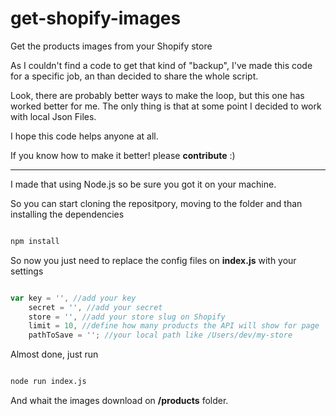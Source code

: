 # get-shopify-images
Get the products images from your Shopify store

As I couldn't find a code to get that kind of "backup", I've made this code for a specific job, an than decided to share the whole script.

Look, there are probably better ways to make the loop, but this one has worked better for me. The only thing is that at some point I decided to work with local Json Files.

I hope this code helps anyone at all. 

If you know how to make it better! please **contribute** 
:)

__________

I made that using Node.js so be sure you got it on your machine.

So you can start cloning the repositpory, moving to the folder and than installing the dependencies

``` bash

npm install

```

So now you just need to replace the config files on **index.js** with your settings

``` js

var key = '', //add your key
    secret = '', //add your secret
    store = '', //add your store slug on Shopify
    limit = 10, //define how many products the API will show for page 
    pathToSave = ''; //your local path like /Users/dev/my-store

```

Almost done, just run 

``` bash

node run index.js

```

And whait the images download on **/products** folder.
